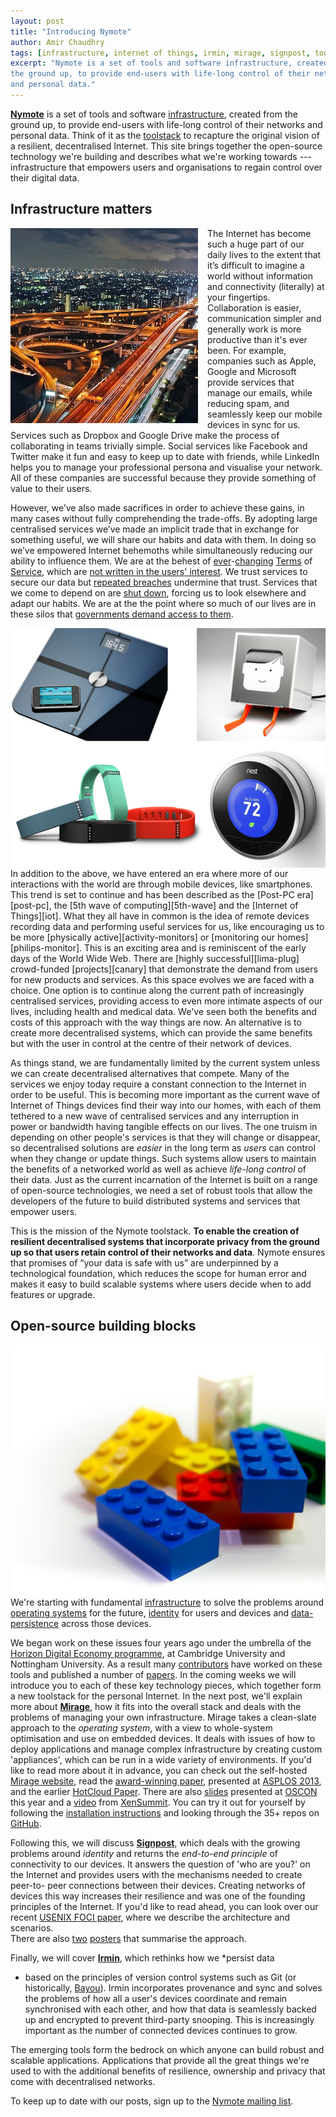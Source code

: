 ```yaml
---
layout: post
title: "Introducing Nymote"
author: Amir Chaudhry
tags: [infrastructure, internet of things, irmin, mirage, signpost, tools]
excerpt: "Nymote is a set of tools and software infrastructure, created from 
the ground up, to provide end-users with life-long control of their networks 
and personal data."
---
```


**[Nymote][]** is a set of tools and software [infrastructure][], created 
from the ground up, to provide end-users with life-long control of their 
networks and personal data.  Think of it as the [toolstack][] to recapture 
the original vision of a resilient, decentralised Internet.   This site 
brings together the open-source technology we're building and describes what 
we're working towards --- infrastructure that empowers users and 
organisations to regain control over their digital data.

[Nymote]: http://nymote.org
[Infrastructure]: /#infrastructure
[toolstack]: http://en.wikipedia.org/wiki/Solution_stack

## Infrastructure matters
<a href="http://www.flickr.com/photos/suzumenonamida/8206148949/"><img style="float:left; margin-right: 15px;" src="/images/higashi-osaka-junction.jpg"></a>
The Internet has become such a huge part of our daily lives to the extent 
that it’s difficult to imagine a world without information and connectivity 
(literally) at your fingertips. Collaboration is easier, communication 
simpler and generally work is more productive than it's ever been.  For 
example, companies such as Apple, Google and Microsoft provide services that 
manage our emails, while reducing spam, and seamlessly keep our mobile 
devices in sync for us. Services such as Dropbox and Google Drive make the 
process of collaborating in teams trivially simple.  Social services like 
Facebook and Twitter make it fun and easy to keep up to date with friends, 
while LinkedIn helps you to manage your professional persona and visualise 
your network.  All of these companies are successful because they provide 
something of value to their users.  

However, we’ve also made sacrifices in order to achieve these gains, in many 
cases without fully comprehending the trade-offs.  By adopting large 
centralised services we’ve made an implicit trade that in exchange for 
something useful, we will share our habits and data with them. In doing so 
we’ve empowered Internet behemoths while simultaneously reducing our ability 
to influence them. We are at the behest of [ever][tos1]-[changing][tos2] 
[Terms][tos3] of [Service][tos4], which are 
[not written in the users' interest][tosdr]. We trust services to secure our 
data but [repeated breaches][dropbox-breaches] undermine that trust. 
Services that we come to depend on are [shut down][google-reader-shutdown], 
forcing us to look elsewhere and adapt our habits.  We are at the the point 
where so much of our lives are in these silos that 
[governments demand access to them][guardian-nsa].  

[tos1]: http://www.telegraph.co.uk/technology/social-media/9780565/Facebook-terms-and-conditions-why-you-dont-own-your-online-life.html
[tos2]: http://consumerist.com/2009/02/15/facebooks-new-terms-of-service-we-can-do-anything-we-want-with-your-content-forever
[tos3]: http://bits.blogs.nytimes.com/2012/12/17/what-instagrams-new-terms-of-service-mean-for-you/?_r=0
[tos4]: http://mattmckeon.com/facebook-privacy/
[tosdr]: http://tosdr.org
[dropbox-breaches]: http://venturebeat.com/2012/08/01/dropbox-has-become-problem-child-of-cloud-security/
[google-reader-shutdown]: http://gigaom.com/2013/07/03/google-readers-shutdown-the-rise-of-walled-gardens-and-the-future-of-the-open-web/
[guardian-nsa]: http://www.theguardian.com/world/2013/jun/06/us-tech-giants-nsa-data

<img style="float:right; margin-left: 15px;" src="/images/iot-devices.png">
In addition to the above, we have entered an era where more of our 
interactions with the world are through mobile devices, like smartphones.  
This trend is set to continue and has been described as the 
[Post-PC era][post-pc], the [5th wave of computing][5th-wave] and the 
[Internet of Things][iot].  What they all have in common is the idea of 
remote devices recording data and performing useful services for us, like 
encouraging us to be more [physically active][activity-monitors] or 
[monitoring our homes][philips-monitor].  This is an exciting area and is 
reminiscent of the early days of the World Wide Web.  There are 
[highly successful][lima-plug] crowd-funded [projects][canary] that 
demonstrate the demand from users for new products and services.  As this 
space evolves we are faced with a choice.  One option is to continue along 
the current path of increasingly centralised services, providing access to 
even more intimate aspects of our lives, including health and medical data. 
We've seen both the benefits and costs of this approach with the way things 
are now.  An alternative is to create more decentralised systems, which can 
provide the same benefits but with the user in control at the centre of 
their network of devices.  

[post-pc]: http://en.wikipedia.org/wiki/Post-PC_era
[5th-wave]: http://academy.bcs.org/content/2012-lecture-0
[iot]: http://en.wikipedia.org/wiki/Internet_of_Things
[activity-monitors]: http://allthingsd.com/20130715/fitbit-flex-vs-jawbone-up-and-more-a-wearables-comparison/
[philips-monitor]: http://www.usa.philips.com/c/app-enhanced-accessories/double-pack-m100d_37/prd/en/
[lima-plug]: http://www.kickstarter.com/projects/cloud-guys/plug-the-brain-of-your-devices
[canary]: http://www.indiegogo.com/projects/canary-the-first-smart-home-security-device-for-everyone

As things stand, we are fundamentally limited by the current system unless 
we can create decentralised alternatives that compete. Many of the services 
we enjoy today require a constant connection to the Internet in order to be 
useful. This is becoming more important as the current wave of Internet of 
Things devices find their way into our homes, with each of them tethered to 
a new wave of centralised services and any interruption in power or 
bandwidth having tangible effects on our lives.  The one truism in depending 
on other people's services is that they will change or disappear, so 
decentralised solutions are *easier* in the long term as *users* can control 
when they change or update things.  Such systems allow users to maintain the 
benefits of a networked world as well as achieve *life-long control* of 
their data.  Just as the current incarnation of the Internet is built on a 
range of open-source technologies, we need a set of robust tools that allow 
the developers of the future to build distributed systems and services that 
empower users.  

This is the mission of the Nymote toolstack. <strong>To enable the creation 
of resilient decentralised systems that incorporate privacy from the ground 
up so that users retain control of their networks and data</strong>. Nymote 
ensures that promises of “your data is safe with us” are underpinned by a 
technological foundation, which reduces the scope for human error and makes 
it easy to build scalable systems where users decide when to add features or 
upgrade.  

## Open-source building blocks

<a href="http://www.flickr.com/photos/jezpage/4990873353/"><img style="float:right" src="/images/lego-blocks.jpg"></a>
We're starting with fundamental [infrastructure][] to solve the problems 
around [operating systems][Mirage] for the future, [identity][Signpost] for 
users and devices and [data-persistence][Irmin] across those devices.

[Mirage]: /software/mirage
[Signpost]: /software/signpost
[Irmin]: /software/irmin

We began work on these issues four years ago under the umbrella of the 
[Horizon Digital Economy programme][horizon-de], at Cambridge University and 
Nottingham University.  As a result many [contributors][about] have worked 
on these tools and published a number of [papers][].  In the coming weeks we 
will introduce you to each of these key technology pieces, which together 
form a new toolstack for the personal Internet. In the next post, we'll 
explain more about **[Mirage][]**, how it fits into the overall stack and 
deals with the problems of managing your own infrastructure.  Mirage takes a 
clean-slate approach to the *operating system*, with a view to whole-system 
optimisation and use on embedded devices.  It deals with issues of how to 
deploy applications and manage complex infrastructure by creating custom 
'appliances', which can be run in a wide variety of environments.  If you'd 
like to read more about it in advance, you can check out the self-hosted 
[Mirage website][mirage-www], read the [award-winning paper][mirage-asplos], 
presented at [ASPLOS 2013][], and the earlier 
[HotCloud Paper][mirage-hotcloud].  There are also [slides][oscon-slides] 
presented at [OSCON][] this year and a [video][mirage-xensummit] from 
[XenSummit][].  You can try it out for yourself by following the 
[installation instructions][mirage-install] and looking through the 35+ 
repos on [GitHub][mirage-github].

[horizon-de]: http://www.horizon.ac.uk
[about]: /#about
[papers]: /docs
[mirage-www]: http://openmirage.org
[mirage-asplos]: http://anil.recoil.org/papers/2013-asplos-mirage.pdf
[ASPLOS 2013]: http://asplos13.rice.edu/programme/
[mirage-hotcloud]: http://anil.recoil.org/papers/2010-hotcloud-lamp.pdf
[oscon-slides]: http://www.slideshare.net/amirmc/mirage-extreme-specialization-of-cloud-appliances-oscon-2013
[OSCON]: http://www.oscon.com/oscon2013/public/schedule/detail/28956
[mirage-xensummit]: http://vimeo.com/57412215
[XenSummit]: http://www-archive.xenproject.org/xensummit/xs12na_talks/xensummit.html
[mirage-install]: http://openmirage.org/wiki/install
[mirage-github]: https://github.com/mirage

Following this, we will discuss **[Signpost][]**, which deals with the 
growing problems around *identity* and returns the *end-to-end principle* of 
connectivity to our devices.  It answers the question of 'who are you?' on 
the Internet and provides users with the mechanisms needed to create peer-to-
peer connections between their devices.  Creating networks of devices this 
way increases their resilience and was one of the founding principles of the 
Internet.  If you'd like to read ahead, you can look over our recent 
[USENIX FOCI paper][], where we describe the architecture and scenarios.  
There are also [two][signposter1] [posters][signposter2] that summarise the 
approach.  

[USENIX FOCI paper]: /docs/2013-foci-signposts.pdf
[signposter1]: /docs/2012-signpost-poster-a4.pdf
[signposter2]: /docs/2012-sigcomm-signposts-poster.pdf

Finally, we will cover **[Irmin][]**, which rethinks how we *persist data
* based on the principles of version control systems such as Git (or 
historically, [Bayou][]).  Irmin incorporates provenance and sync and 
solves the problems of how all a user's devices coordinate and remain 
synchronised with each other, and how that data is seamlessly backed up and 
encrypted to prevent third-party snooping. This is increasingly important as 
the number of connected devices continues to grow.

[Bayou]: http://pdos.csail.mit.edu/6.824/papers/bayou-conflicts.ps

The emerging tools form the bedrock on which anyone can build robust and 
scalable applications.  Applications that provide all the great things we're 
used to with the additional benefits of resilience, ownership and privacy 
that come with decentralised networks.

To keep up to date with our posts, sign up to the 
[Nymote mailing list][followers-list].

[followers-list]: http://eepurl.com/mXYb1
